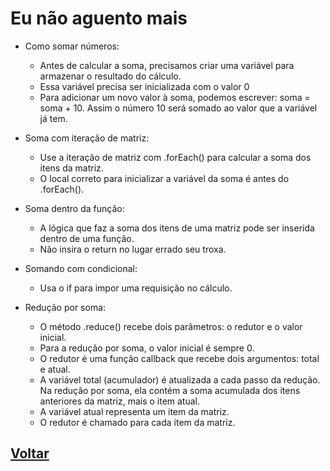 # Eu não aguento mais

- Como somar números:

  - Antes de calcular a soma, precisamos criar uma variável para armazenar o resultado do cálculo.
  - Essa variável precisa ser inicializada com o valor 0
  - Para adicionar um novo valor à soma, podemos escrever: soma = soma + 10. Assim o número 10 será somado ao valor que a variável já tem.

- Soma com iteração de matriz:

  - Use a iteração de matriz com .forEach() para calcular a soma dos itens da matriz.
  - O local correto para inicializar a variável da soma é antes do .forEach().

- Soma dentro da função:

  - A lógica que faz a soma dos itens de uma matriz pode ser inserida dentro de uma função.
  - Não insira o return no lugar errado seu troxa.

- Somando com condicional:

  - Usa o if para impor uma requisição no cálculo.

- Redução por soma:

  - O método .reduce() recebe dois parâmetros: o redutor e o valor inicial.
  - Para a redução por soma, o valor inicial é sempre 0.
  - O redutor é uma função callback que recebe dois argumentos: total e atual.
  - A variável total (acumulador) é atualizada a cada passo da redução. Na redução por soma, ela contém a soma acumulada dos itens anteriores da matriz, mais o item atual.
  - A variável atual representa um item da matriz.
  - O redutor é chamado para cada item da matriz.

## [Voltar](../README.md)
